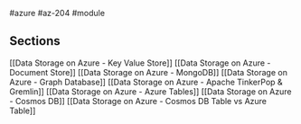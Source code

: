 #azure #az-204 #module 

## Sections
[[Data Storage on Azure - Key Value Store]]
[[Data Storage on Azure - Document Store]]
[[Data Storage on Azure - MongoDB]]
[[Data Storage on Azure - Graph Database]]
[[Data Storage on Azure - Apache TinkerPop & Gremlin]]
[[Data Storage on Azure - Azure Tables]]
[[Data Storage on Azure - Cosmos DB]]
[[Data Storage on Azure - Cosmos DB Table vs Azure Table]]